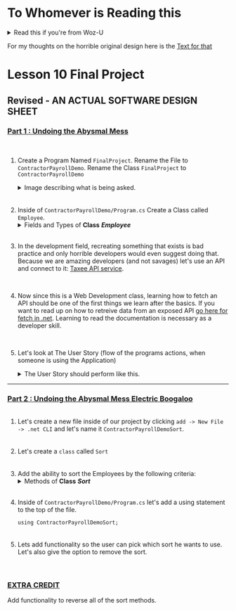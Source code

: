 # To Whomever is Reading this

<Details> <Summary>Read this if you're from Woz-U</Summary>
	<p>Fix this lesson for all that is holy</p>
	<ins>Reasons Why</ins>:
	<ol>
		<li> Everytime I read this lesson I question my existence. </li>
		<li>It's just bad bro. The person who wrote this genuinely didn't care about the lessons. Almost as if you stole this from the internet, hmmmm.</li>
		<li>I've taught third graders that have better writing skills than the creator of this lesson and I.</li>
	</ol>
</Details>

For my thoughts on the horrible original design here is the <a href="https://github.com/JonTDean/Lesson10-Is-Horrible/blob/main/OriginalCriticism.md">Text for that</a>

<h1>Lesson 10 Final Project</h1>

<h2> Revised - AN ACTUAL SOFTWARE DESIGN SHEET </h2>

<div className="Part_One">
	<h3><ins>Part 1 : Undoing the Abysmal Mess</ins></h3>
	<br/>
	<ol>
		<li> 
		<p>Create a Program Named <code>FinalProject</code>. Rename the File to <code>ContractorPayrollDemo</code>. Rename the Class <code>FinalProject</code> to <code>ContractorPayrollDemo</code></p>
			<Details> 
				<Summary> Image describing what is being asked. </Summary>
					<img src="https://i.imgur.com/EyaFG7m.png" />
			<Details> 
		</li>
		<br/>
		<br/>
		<li> Inside of <code>ContractorPayrollDemo/Program.cs</code> Create a Class called <code>Employee</code>.
			<br/>
			<Details> 
				<Summary>Fields and Types of <b>Class</b> <b><i>Employee</i></b> </Summary>
				<ul>
					<br />
					<li> A Public Static Field with a Type of <code>String</code> named <code>employeeIdentificationNumber</code>. Give this a Getter/Setter. </li>
					<br />
					<li> A Public Static Field with a Type of <code>Byte</code> named <code>numberOfHoursWorked</code>. Give this a Getter/Setter. </li>
					<br />
					<li> A Public Static Field with a Type of <code>Double</code> named <code>ratePerHour</code>. Give this a Getter/Setter. </li>
					<br />
					<li> A Public Static Field with a Type of <code>String</code> named <code>stateName</code>. Give this a Getter/Setter. </li>
					<br />
					<li> A Public Static Field with a Type of <code>Double</code> named <code>payCheck</code>. Set the value at instantiation, using the product of <code>ratePerHour</code> and the <code>numberOfHoursWorked</code>. </li>
					<br />
					<li> A Public Static Read Only Field with a Type of <code>Float</code> named <code>currentTaxRate</code>. Set the value at instantiation, using the <code>stateName</code> to refer to the API from Taxee. </li>
					<br />
					<li> A Public Static Type of <code>Double</code> named <code>taxAmountTotal</code>. Set the value at instantiation, use the product of <code>payCheck</code> and <code>currentTaxRate</code>. </li>
					<br />
				</ul>
			</Details>
		</li>
		<br/>
		<li> 
			<p>In the development field, recreating something that exists is bad practice and only horrible developers would even suggest doing that. Because we are amazing developers (and not savages) let's use an API and connect to it: <a href="https://taxee.io/dashboard">Taxee API service</a>.</p>
		</li>
		<br/>
		<li>
			<p>Now since this is a Web Development class, learning how to fetch an API should be one of the first things we learn after the basics. If you want to read up on how to retreive data from an exposed API <a href="https://docs.microsoft.com/en-us/aspnet/web-api/overview/advanced/calling-a-web-api-from-a-net-client">go here for fetch in .net</a>. Learning to read the documentation is necessary as a developer skill.</p>
		</li>
		<br/>
		<li>
			</p>Let's look at The User Story (flow of the programs actions, when someone is using the Application) </p>
			<Details> 
				<Summary>The User Story should perform like this.</Summary>
				<ol>
					<br />
					<li> Start Application </li>
					<br />
					<li> Ask the user to Create an Employee and to fill out the Requested Information. The user should be able to do this as many times as they want to. </li>
					<br />
					<li> Allow the user to pick which Employee to display. </li> 
						<ul> 
							<li>We can do the Employee Display with a technique called Pagination using the <a href="https://docs.microsoft.com/en-us/dotnet/framework/data/adonet/sql/linq/return-or-skip-elements-in-a-sequence?redirectedfrom=MSDN">.Skip() and .Take()</a> Methods </li>
						</ul>
					<br />
					<li> Display the Employee Information when the User gives a Selection. </li>
					<br />
				</ol>
		</li>
</div>
<hr />
<div className="Part_Two">
	<h3><ins>Part 2 : Undoing the Abysmal Mess Electric Boogaloo</ins></h3>
	<ol>
		<br />
		<li>Let's create a new file inside of our project by clicking <code>add -> New File -> .net CLI</code> and let's name it <code>ContractorPayrollDemoSort</code>.</li>
		<br />
		<br />
		<li>Let's create a <code>class</code> called <code>Sort</code></li>
		<br />
		<br />
		<li>Add the ability to sort the Employees by the following criteria:
			<Details> 
				<Summary>Methods of <b>Class</b> <b><i>Sort</i></b> </Summary>
				<ul>
					<li> Name, returns a sorted collection of the employees by alphabetical order. </li>
					<br />
					<li> Total Amount Paid, returns a sorted collection of the employees by Highest Total Amount Paid To Lowest Total Amount Paid </li>
					<br />
					<li> Total Hours worked, returns a sorted collection of the employees by Highest Total Hours Worked to Lowest Total Hours Worked </li>
					<br />
					<li> Total State Tax Paid, returns a sorted collection of the Employees by Highest Tax Paid to Lowest Tax Paid </li>
				</ul>
			</Details>
		</li>
		<br />
		<li>
			<p>Inside of <code>ContractorPayrollDemo/Program.cs</code> let's add a using statement to the top of the file.</p>
			<code>using ContractorPayrollDemoSort;</code>
		</li>
		<br />
		<br />
		<li>Lets add functionality so the user can pick which sort he wants to use. Let's also give the option to remove the sort.</li>
		<br />
		<br />
</div>
	
<h3><ins>EXTRA CREDIT</ins></h3>
<p>Add functionality to reverse all of the sort methods.</p>

